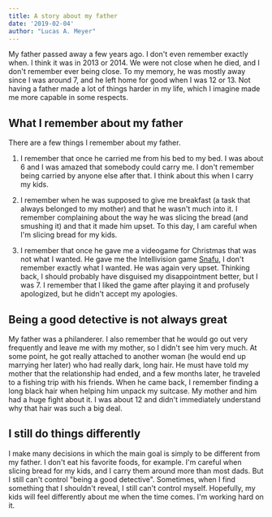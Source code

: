 ```yaml
---
title: A story about my father
date: '2019-02-04'
author: "Lucas A. Meyer"
---
```


My father passed away a few years ago. I don't even remember exactly when. I think it was in 2013 or 2014. We were not close when he died, and I don't remember ever being close. To my memory, he was mostly away since I was around 7, and he left home for good when I was 12 or 13. Not having a father made a lot of things harder in my life, which I imagine made me more capable in some respects.

<!-- ## My original case for a two-parent household

Well, it's not necessarily a case for a *father*, but more a case for a household with two parents, no matter their genders. When I was a teenager, the only opinion I had was my mom's, right or wrong. Not having another parent in the house made it more expensive for me to validate my mother's opinions. One example was when I wanted to leave a low-income, dead-end job for another job. My mom was of the opinion that "job longevity" and loyalty were very valuable traits - that one shouldn't leave a job after a short period of time. My questionings didn't go very far. In that case I ended up not folowing my mother's opinion and changed jobs. I'm sure the change had a positive impact in my career, but I was terrified. 

-->

## What I remember about my father

There are a few things I remember about my father. 

1) I remember that once he carried me from his bed to my bed. I was about 6 and I was amazed that somebody could carry me. I don't remember being carried by anyone else after that. I think about this when I carry my kids.

2) I remember when he was supposed to give me breakfast (a task that always belonged to my mother) and that he wasn't much into it. I remember complaining about the way he was slicing the bread (and smushing it) and that it made him upset. To this day, I am careful when I'm slicing bread for my kids.

3) I remember that once he gave me a videogame for Christmas that was not what I wanted. He gave me the Intellivision game [Snafu](https://en.wikipedia.org/wiki/Snafu_(video_game)), I don't remember exactly what I wanted. He was again very upset. Thinking back, I should probably have disguised my disappointment better, but I was 7. I remember that I liked the game after playing it and profusely apologized, but he didn't accept my apologies.

## Being a good detective is not always great

My father was a philanderer. I also remember that he would go out very frequently and leave me with my mother, so I didn't see him very much. At some point, he got really attached to another woman (he would end up marrying her later) who had really dark, long hair. He must have told my mother that the relationship had ended, and a few months later, he traveled to a fishing trip with his friends. When he came back, I remember finding a long black hair when helping him unpack my suitcase. My mother and him had a huge fight about it. I was about 12 and didn't immediately understand why that hair was such a big deal.

## I still do things differently

I make many decisions in which the main goal is simply to be different from my father. I don't eat his favorite foods, for example. I'm careful when slicing bread for my kids, and I carry them around more than most dads. But I still can't control "being a good detective". Sometimes, when I find something that I shouldn't reveal, I still can't control myself. Hopefully, my kids will feel differently about me when the time comes. I'm working hard on it.